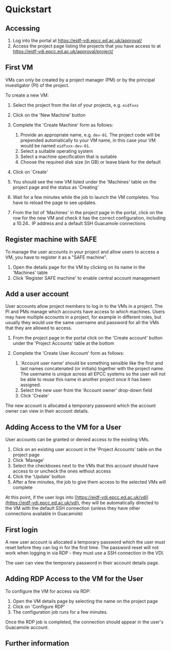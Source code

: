 # Quickstart

## Accessing

1. Log into the portal at https://eidf-vdi.epcc.ed.ac.uk/approval/ 
1. Access the project page listing the projects that you have access to 
at https://eidf-vdi.epcc.ed.ac.uk/approval/project/

## First VM

VMs can only be created by a project manager (PM) or by the principal investigator (PI) of the project.

To create a new VM:

1. Select the project from the list of your projects, e.g. `eidfxxx`
1. Click on the 'New Machine' button
1. Complete the 'Create Machine' form as follows:

    1. Provide an appropriate name, e.g. `dev-01`. The project code will be prepended automatically 
        to your VM name, in this case your VM would be named `eidfxxx-dev-01`.
    1. Select a suitable operating system
    1. Select a machine specification that is suitable
    1. Choose the required disk size (in GB) or leave blank for the default

1. Click on 'Create'
1. You should see the new VM listed under the 'Machines' table on the project page and the status as 'Creating'
1. Wait for a few minutes while the job to launch the VM completes. 
    You have to reload the page to see updates.
1. From the list of 'Machines' in the project page in the portal, click on the row for the new VM and check it has the correct configuration, including a 10.24.*.* IP address and a default SSH Guacamole connections

## Register machine with SAFE

To manage the user accounts in your project and allow users to access a VM, 
you have to register it as a "SAFE machine".

1. Open the details page for the VM by clicking on its name in the 'Machines' table
1. Click 'Register SAFE machine' to enable central account management

## Add a user account

User accounts allow project members to log in to the VMs in a project.
The PI and PMs manage which accounts have access to which machines.
Users may have multiple accounts in a project, for example in different roles, 
but usually they would use the same username
and password for all the VMs that they are allowed to access.

1. From the project page in the portal click on the 'Create account' button under the 'Project Accounts' table at the bottom
1. Complete the 'Create User Account' form as follows:

    1. 'Account user name' should be something sensible like the first and last names 
    concatenated (or initials) together with the project name.
    The username is unique across all EPCC systems so the user will not be able to reuse this name
    in another project once it has been assigned.
    1. Select the new user from the 'Account owner' drop-down field
    1. Click 'Create'

The new account is allocated a temporary password which the account owner can view
in their account details.

## Adding Access to the VM for a User

User accounts can be granted or denied access to the existing VMs.

1. Click on an existing user account in the 'Project Accounts' table on the project page
1. Click 'Manage'
1. Select the checkboxes next to the VMs that this account should have access to
or uncheck the ones without access
1. Click the 'Update' button
1. After a few minutes, the job to give them access to the selected VMs will complete

At this point, if the user logs into [https://eidf-vdi.epcc.ed.ac.uk/vdi](https://eidf-vdi.epcc.ed.ac.uk/vdi), 
they will be automatically directed to the VM with the default SSH connection (unless they have other connections available in Guacamole)

## First login

A new user account is allocated a temporary password which the user must reset before they 
can log in for the first time. 
The password reset will not work when logging in via RDP - 
they must use a SSH connection in the VDI.

The user can view the temporary password in their account details page.

## Adding RDP Access to the VM for the User

To configure the VM for access via RDP:

1. Open the VM details page by selecting the name on the project page
1. Click on 'Configure RDP'
1. The configuration job runs for a few minutes.

Once the RDP job is completed, the connection should appear in the user's Guacamole account. 

## Further information